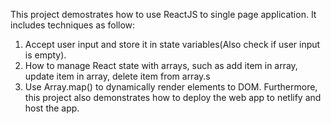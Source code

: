 This project demostrates how to use ReactJS to single page application. 
It includes techniques as follow:
1. Accept user input and store it in state variables(Also check if user input is empty).
2. How to manage React state with arrays, such as add item in array, update item in array, delete item from array.s
3. Use Array.map() to dynamically render elements to DOM. 
Furthermore, this project also demonstrates how to deploy the web app to netlify and host the app.